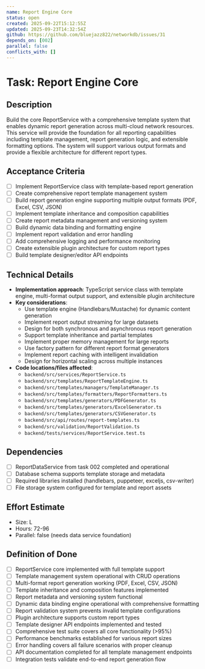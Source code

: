 ```yaml
---
name: Report Engine Core
status: open
created: 2025-09-22T15:12:55Z
updated: 2025-09-23T14:32:54Z
github: https://github.com/bluejazz822/networkdb/issues/31
depends_on: [002]
parallel: false
conflicts_with: []
---
```


# Task: Report Engine Core

## Description
Build the core ReportService with a comprehensive template system that enables dynamic report generation across multi-cloud network resources. This service will provide the foundation for all reporting capabilities including template management, report generation logic, and extensible formatting options. The system will support various output formats and provide a flexible architecture for different report types.

## Acceptance Criteria
- [ ] Implement ReportService class with template-based report generation
- [ ] Create comprehensive report template management system
- [ ] Build report generation engine supporting multiple output formats (PDF, Excel, CSV, JSON)
- [ ] Implement template inheritance and composition capabilities
- [ ] Create report metadata management and versioning system
- [ ] Build dynamic data binding and formatting engine
- [ ] Implement report validation and error handling
- [ ] Add comprehensive logging and performance monitoring
- [ ] Create extensible plugin architecture for custom report types
- [ ] Build template designer/editor API endpoints

## Technical Details
- **Implementation approach**: TypeScript service class with template engine, multi-format output support, and extensible plugin architecture
- **Key considerations**:
  - Use template engine (Handlebars/Mustache) for dynamic content generation
  - Implement report output streaming for large datasets
  - Design for both synchronous and asynchronous report generation
  - Support template inheritance and partial templates
  - Implement proper memory management for large reports
  - Use factory pattern for different report format generators
  - Implement report caching with intelligent invalidation
  - Design for horizontal scaling across multiple instances
- **Code locations/files affected**:
  - `backend/src/services/ReportService.ts`
  - `backend/src/templates/ReportTemplateEngine.ts`
  - `backend/src/templates/managers/TemplateManager.ts`
  - `backend/src/templates/formatters/ReportFormatters.ts`
  - `backend/src/templates/generators/PDFGenerator.ts`
  - `backend/src/templates/generators/ExcelGenerator.ts`
  - `backend/src/templates/generators/CSVGenerator.ts`
  - `backend/src/api/routes/report-templates.ts`
  - `backend/src/validation/ReportValidation.ts`
  - `backend/tests/services/ReportService.test.ts`

## Dependencies
- [ ] ReportDataService from task 002 completed and operational
- [ ] Database schema supports template storage and metadata
- [ ] Required libraries installed (handlebars, puppeteer, exceljs, csv-writer)
- [ ] File storage system configured for template and report assets

## Effort Estimate
- Size: L
- Hours: 72-96
- Parallel: false (needs data service foundation)

## Definition of Done
- [ ] ReportService core implemented with full template support
- [ ] Template management system operational with CRUD operations
- [ ] Multi-format report generation working (PDF, Excel, CSV, JSON)
- [ ] Template inheritance and composition features implemented
- [ ] Report metadata and versioning system functional
- [ ] Dynamic data binding engine operational with comprehensive formatting
- [ ] Report validation system prevents invalid template configurations
- [ ] Plugin architecture supports custom report types
- [ ] Template designer API endpoints implemented and tested
- [ ] Comprehensive test suite covers all core functionality (>95%)
- [ ] Performance benchmarks established for various report sizes
- [ ] Error handling covers all failure scenarios with proper cleanup
- [ ] API documentation completed for all template management endpoints
- [ ] Integration tests validate end-to-end report generation flow
